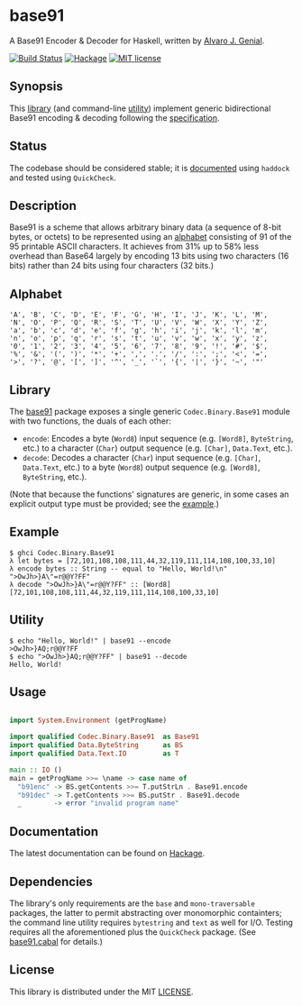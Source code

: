 base91
=====

A Base91 Encoder & Decoder for Haskell, written by [Alvaro J. Genial](http://alva.ro).

[![Build Status](https://travis-ci.org/ajg/base91.png?branch=master)](https://travis-ci.org/ajg/base91)
[![Hackage](http://img.shields.io/hackage/v/base91.svg)](https://hackage.haskell.org/package/base91)
[![MIT license](http://img.shields.io/badge/license-MIT-orange.svg)](LICENSE)

Synopsis
--------

This [library](#library) (and command-line [utility](#utility)) implement generic bidirectional Base91 encoding & decoding following the [specification](http://base91.sourceforge.net/).

Status
------

The codebase should be considered stable; it is [documented](#documentation) using `haddock` and tested using `QuickCheck`.

Description
-----------

Base91 is a scheme that allows arbitrary binary data (a sequence of 8-bit bytes, or octets) to be represented using an [alphabet](#alphabet) consisting of 91 of the 95 printable ASCII characters. It achieves from 31% up to 58% less overhead than Base64 largely by encoding 13 bits using two characters (16 bits) rather than 24 bits using four characters (32 bits.)

Alphabet
--------

    'A', 'B', 'C', 'D', 'E', 'F', 'G', 'H', 'I', 'J', 'K', 'L', 'M',
    'N', 'O', 'P', 'Q', 'R', 'S', 'T', 'U', 'V', 'W', 'X', 'Y', 'Z',
    'a', 'b', 'c', 'd', 'e', 'f', 'g', 'h', 'i', 'j', 'k', 'l', 'm',
    'n', 'o', 'p', 'q', 'r', 's', 't', 'u', 'v', 'w', 'x', 'y', 'z',
    '0', '1', '2', '3', '4', '5', '6', '7', '8', '9', '!', '#', '$',
    '%', '&', '(', ')', '*', '+', ',', '.', '/', ':', ';', '<', '=',
    '>', '?', '@', '[', ']', '^', '_', '`', '{', '|', '}', '~', '"'

Library
-------

The [base91](http://hackage.haskell.org/package/base91) package exposes a single generic `Codec.Binary.Base91` module with two functions, the duals of each other:

 - `encode`: Encodes a byte (`Word8`) input sequence (e.g. `[Word8]`, `ByteString`, etc.) to a character (`Char`) output sequence (e.g. `[Char]`, `Data.Text`, etc.).
 - `decode`: Decodes a character (`Char`) input sequence (e.g. `[Char]`, `Data.Text`, etc.) to a byte (`Word8`) output sequence (e.g. `[Word8]`, `ByteString`, etc.).

(Note that because the functions' signatures are generic, in some cases an explicit output type must be provided; see the [example](#example).)

Example
-------

    $ ghci Codec.Binary.Base91
    λ let bytes = [72,101,108,108,111,44,32,119,111,114,108,100,33,10]
    λ encode bytes :: String -- equal to "Hello, World!\n"
    ">OwJh>}A\"=r@@Y?FF"
    λ decode ">OwJh>}A\"=r@@Y?FF" :: [Word8]
    [72,101,108,108,111,44,32,119,111,114,108,100,33,10]

Utility
-------

    $ echo "Hello, World!" | base91 --encode
    >OwJh>}AQ;r@@Y?FF
    $ echo ">OwJh>}AQ;r@@Y?FF" | base91 --decode
    Hello, World!

Usage
-----

```haskell

import System.Environment (getProgName)

import qualified Codec.Binary.Base91  as Base91
import qualified Data.ByteString      as BS
import qualified Data.Text.IO         as T

main :: IO ()
main = getProgName >>= \name -> case name of
  "b91enc" -> BS.getContents >>= T.putStrLn . Base91.encode
  "b91dec" -> T.getContents >>= BS.putStr . Base91.decode
  _        -> error "invalid program name"

```

Documentation
-------------

The latest documentation can be found on [Hackage](http://hackage.haskell.org/package/base91/docs/).

Dependencies
------------

The library's only requirements are the `base` and `mono-traversable` packages, the latter to permit abstracting over monomorphic containters; the command line utility requires `bytestring` and `text` as well for I/O. Testing requires all the aforementioned plus the `QuickCheck` package. (See [base91.cabal](./base91.cabal) for details.)

License
-------

This library is distributed under the MIT [LICENSE](./LICENSE.md).

